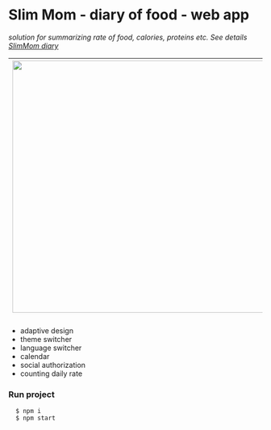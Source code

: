# Slim Mom - diary of food - web app

_solution for summarizing rate of food, calories, proteins etc. See details [SlimMom diary](https://slim-mom-zvereva-s.vercel.app)_

|<img width="500" src="https://user-images.githubusercontent.com/96833638/221865853-94df2dec-f724-489c-8e86-64664109be24.png">|<img width="500" src="https://user-images.githubusercontent.com/96833638/221865866-76f06acf-30b8-4e4b-9c25-3b805e2b3efb.png">|
|:--:|:--:|

###
 - adaptive design
 - theme switcher
 - language switcher
 - calendar
 - social authorization
 - counting daily rate

### Run project
      $ npm i
      $ npm start
  

